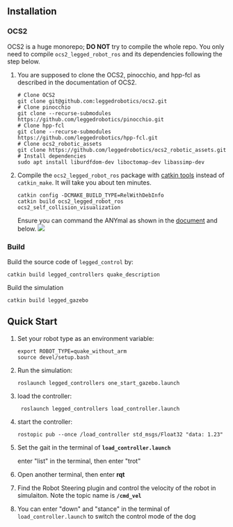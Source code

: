 ## Installation

### OCS2

OCS2 is a huge monorepo; **DO NOT** try to compile the whole repo. You only need to compile `ocs2_legged_robot_ros` and
its dependencies following the step below.

1. You are supposed to clone the OCS2, pinocchio, and hpp-fcl as described in the documentation of OCS2.

   ```
   # Clone OCS2
   git clone git@github.com:leggedrobotics/ocs2.git
   # Clone pinocchio
   git clone --recurse-submodules https://github.com/leggedrobotics/pinocchio.git
   # Clone hpp-fcl
   git clone --recurse-submodules https://github.com/leggedrobotics/hpp-fcl.git
   # Clone ocs2_robotic_assets
   git clone https://github.com/leggedrobotics/ocs2_robotic_assets.git
   # Install dependencies
   sudo apt install liburdfdom-dev liboctomap-dev libassimp-dev
   ```
2. Compile the `ocs2_legged_robot_ros` package with [catkin tools](https://catkin-tools.readthedocs.io/en/latest/)
   instead of `catkin_make`. It will take you about ten minutes.

   ```
   catkin config -DCMAKE_BUILD_TYPE=RelWithDebInfo
   catkin build ocs2_legged_robot_ros ocs2_self_collision_visualization
   ```

   Ensure you can command the ANYmal as shown in
   the [document](https://leggedrobotics.github.io/ocs2/robotic_examples.html#legged-robot) and below.
   ![](https://leggedrobotics.github.io/ocs2/_images/legged_robot.gif)

### Build

Build the source code of `legged_control` by:

```
catkin build legged_controllers quake_description
```

Build the simulation

```
catkin build legged_gazebo
```

## Quick Start

1. Set your robot type as an environment variable:

   ```
   export ROBOT_TYPE=quake_without_arm
   source devel/setup.bash
   ```
2. Run the simulation:

   ```
   roslaunch legged_controllers one_start_gazebo.launch
   ```
3. load the controller:

   ```
    roslaunch legged_controllers load_controller.launch 
   ```
4. start the controller:

   ```
   rostopic pub --once /load_controller std_msgs/Float32 "data: 1.23"
   ```
5. Set the gait in the terminal of **`load_controller.launch`**

   enter "list" in the terminal, then enter "trot"
6. Open another terminal, then enter **rqt**
7. Find the Robot Steering plugin and control the velocity of the robot in simulaiton. Note the topic name is **`/cmd_vel`**
8. You can enter "down" and "stance" in the terminal of `load_controller.launch` to switch the control mode of the dog
